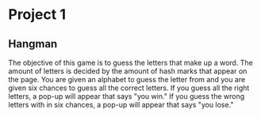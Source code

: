 # Project 1

## Hangman

The objective of this game is to guess the letters that make up a word. The amount of letters is decided by the amount of hash marks that appear on the page. You are given an alphabet to guess the letter from and you are given six chances to guess all the correct letters. If you guess all the right letters, a pop-up will appear that says "you win." If you guess the wrong letters with in six chances, a pop-up will appear that says "you lose."
